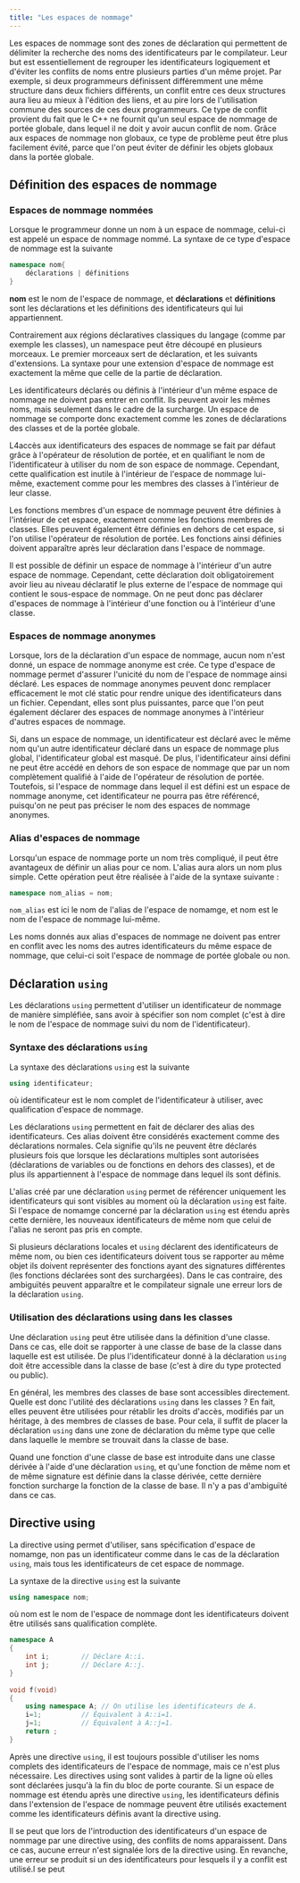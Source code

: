 ```yaml
---
title: "Les espaces de nommage"
---
```


Les espaces de nommage sont des zones de déclaration qui permettent de délimiter
la recherche des noms des identificateurs par le compilateur. Leur but est
essentiellement de regrouper les identificateurs logiquement et d'éviter les
conflits de noms entre plusieurs parties d'un même projet. Par exemple, si deux
programmeurs définissent différemment une même structure dans deux fichiers
différents, un conflit entre ces deux structures aura lieu au mieux à l'édition
des liens, et au pire lors de l'utilisation commune des sources de ces deux
programmeurs. Ce type de conflit provient du fait que le C++ ne fournit qu'un
seul espace de nommage de portée globale, dans lequel il ne doit y avoir aucun
conflit de nom. Grâce aux espaces de nommage non globaux, ce type de problème
peut être plus facilement évité, parce que l'on peut éviter de définir les
objets globaux dans la portée globale. 

## Définition des espaces de nommage 

### Espaces de nommage nommées

Lorsque le programmeur donne un nom à un espace de nommage, celui-ci est appelé
un espace de nommage nommé. La syntaxe de ce type d'espace de nommage est la
suivante 

```cpp
namespace nom{
    déclarations | définitions
}
```

**nom** est le nom de l'espace de nommage, et **déclarations** et
**définitions** sont les déclarations et les définitions des identificateurs qui
lui appartiennent. 

Contrairement aux régions déclaratives classiques du langage (comme par exemple
les classes), un namespace peut être découpé en plusieurs morceaux. Le premier
morceaux sert de déclaration, et les suivants d'extensions. La syntaxe pour une
extension d'espace de nommage est exactement la même que celle de la partie de
déclaration. 

Les identificateurs déclarés ou définis à l'intérieur d'un même espace de
nommage ne doivent pas entrer en conflit. Ils peuvent avoir les mêmes noms, mais
seulement dans le cadre de la surcharge. Un espace de nommage se comporte donc
exactement comme les zones de déclarations des classes et de la portée globale. 

L4accès aux identificateurs des espaces de nommage se fait par défaut grâce à
l'opérateur de résolution de portée, et en qualifiant le nom de l'identificateur
à utiliser du nom de son espace de nommage. Cependant, cette qualification est
inutile à l'intérieur de l'espace de nommage lui-même, exactement comme pour les
membres des classes à l'intérieur de leur classe. 

Les fonctions membres d'un espace de nommage peuvent être définies à l'intérieur
de cet espace, exactement comme les fonctions membres de classes. Elles peuvent
également être définies en dehors de cet espace, si l'on utilise l'opérateur de
résolution de portée. Les fonctions ainsi définies doivent apparaître après leur
déclaration dans l'espace de nommage. 

Il est possible de définir un espace de nommage à l'intérieur d'un autre espace
de nommage. Cependant, cette déclaration doit obligatoirement avoir lieu au
niveau déclaratif le plus externe de l'espace de nommage qui contient le
sous-espace de nommage. On ne peut donc pas déclarer d'espaces de nommage à
l'intérieur d'une fonction ou à l'intérieur d'une classe. 

### Espaces de nommage anonymes

Lorsque, lors de la déclaration d'un espace de nommage, aucun nom n'est donné,
un espace de nommage anonyme est crée. Ce type d'espace de nommage permet
d'assurer l'unicité du nom de l'espace de nommage ainsi déclaré. Les espaces de
nommage anonymes peuvent donc remplacer efficacement le mot clé static pour
rendre unique des identificateurs dans un fichier. Cependant, elles sont plus
puissantes, parce que l'on peut également déclarer des espaces de nommage
anonymes à l'intérieur d'autres espaces de nommage. 

Si, dans un espace de nommage, un identificateur est déclaré avec le même nom
qu'un autre identificateur déclaré dans un espace de nommage plus global,
l'identificateur global est masqué. De plus, l'identificateur ainsi défini ne
peut être accédé en dehors de son espace de nommage que par un nom complètement
qualifié à l'aide de l'opérateur de résolution de portée. Toutefois, si l'espace
de nommage dans lequel il est défini est un espace de nommage anonyme, cet
identificateur ne pourra pas être référencé, puisqu'on ne peut pas préciser le
nom des espaces de nommage anonymes.  

### Alias d'espaces de nommage

Lorsqu'un espace de nommage porte un nom très compliqué, il peut être avantageux
de définir un alias pour ce nom. L'alias aura alors un nom plus simple. Cette
opération peut être réalisée à l'aide de la syntaxe suivante : 

```cpp
namespace nom_alias = nom;
```

`nom_alias` est ici le nom de l'alias de l'espace de nomamge, et nom est le nom
de l'espace de nommage lui-même. 

Les noms donnés aux alias d'espaces de nommage ne doivent pas entrer en conflit
avec les noms des autres identificateurs du même espace de nommage, que celui-ci
soit l'espace de nommage de portée globale ou non. 

## Déclaration `using`

Les déclarations `using` permettent d'utiliser un identificateur de nommage de
manière simpléfiée, sans avoir à spécifier son nom complet (c'est à dire le nom
de l'espace de nommage suivi du nom de l'identificateur).

### Syntaxe des déclarations `using`

La syntaxe des déclarations `using` est la suivante 

```cpp
using identificateur;
```

où identificateur est le nom complet de l'identificateur à utiliser, avec
qualification d'espace de nommage. 

Les déclarations `using` permettent en fait de déclarer des alias des
identificateurs. Ces alias doivent être considérés exactement comme des
déclarations normales. Cela signifie qu'ils ne peuvent être déclarés plusieurs
fois que lorsque les déclarations multiples sont autorisées (déclarations de
variables ou de fonctions en dehors des classes), et de plus ils appartiennent à
l'espace de nommage dans lequel ils sont définis. 

L'alias créé par une déclaration `using` permet de référencer uniquement les
identificateurs qui sont visibles au moment où la déclaration `using` est faite.
Si l'espace de nomamge concerné par la déclaration `using` est étendu après
cette dernière, les nouveaux identificateurs de même nom que celui de l'alias ne
seront pas pris en compte. 

Si plusieurs déclarations locales et `using` déclarent des identificateurs de
même nom, ou bien ces identificateurs doivent tous se rapporter au même objet
ils doivent représenter des fonctions ayant des signatures différentes (les
fonctions déclarées sont des surchargées). Dans le cas contraire, des ambiguïtés
peuvent apparaître et le compilateur signale une erreur lors de la déclaration `using`.

### Utilisation des déclarations using dans les classes

Une déclaration `using` peut être utilisée dans la définition d'une classe. Dans
ce cas, elle doit se rapporter à une classe de base de la classe dans laquelle
est est utilisée. De plus l'identificateur donné à la déclaration `using` doit
être accessible dans la classe de base (c'est à dire du type protected ou
public). 

En général, les membres des classes de base sont accessibles directement. Quelle
est donc l'utilité des déclarations `using` dans les classes ? En fait, elles
peuvent être utilisées pour rétablir les droits d'accès, modifiés par un
héritage, à des membres de classes de base. Pour cela, il suffit de placer la
déclaration `using` dans une zone de déclaration du même type que celle dans
laquelle le membre se trouvait dans la classe de base.

Quand une fonction d'une classe de base est introduite dans une classe dérivée à
l'aide d'une déclaration `using`, et qu'une fonction de même nom et de même
signature est définie dans la classe dérivée, cette dernière fonction surcharge
la fonction de la classe de base. Il n'y a pas d'ambiguïté dans ce cas. 

## Directive using

La directive using permet d'utiliser, sans spécification d'espace de nomamge,
non pas un identificateur comme dans le cas de la déclaration `using`, mais tous
les identificateurs de cet espace de nommage. 

La syntaxe de la directive `using` est la suivante 

```cpp
using namespace nom;
```

où nom est le nom de l'espace de nommage dont les identificateurs doivent être
utilisés sans qualification complète.

```cpp
namespace A
{
    int i;        // Déclare A::i.
    int j;        // Déclare A::j.
}
 
void f(void)
{
    using namespace A; // On utilise les identificateurs de A.
    i=1;          // Équivalent à A::i=1.
    j=1;          // Équivalent à A::j=1.
    return ;
}
```

Après une directive `using`, il est toujours possible d'utiliser les noms
complets des identificateurs de l'espace de nommage, mais ce n'est plus
nécessaire. Les directives using sont valides à partir de la ligne où elles sont
déclarées jusqu'à la fin du bloc de porte courante. Si un espace de nommage est
étendu après une directive `using`, les identificateurs définis dans l'extension
de l'espace de nommage peuvent être utilisés exactement comme les
identificateurs définis avant la directive using. 

Il se peut que lors de l'introduction des identificateurs d'un espace de nommage par une directive using, des conflits de noms apparaissent. Dans ce cas, aucune erreur n'est signalée lors de la directive using. En revanche, une erreur se produit si un des identificateurs pour lesquels il y a conflit est utilisé.l se peut
